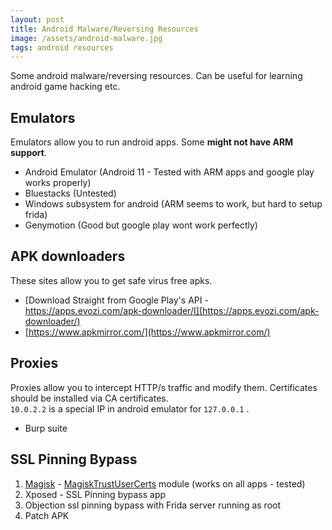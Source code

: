```yaml
---
layout: post
title: Android Malware/Reversing Resources
image: /assets/android-malware.jpg
tags: android resources
---
```


Some android malware/reversing resources. Can be useful for learning android game hacking etc.

## Emulators

Emulators allow you to run android apps. Some **might not have ARM support**.

- Android Emulator (Android 11 - Tested with ARM apps and google play works properly)
- Bluestacks (Untested)
- Windows subsystem for android (ARM seems to work, but hard to setup frida)
- Genymotion (Good but google play wont work perfectly)

## APK downloaders

These sites allow you to get safe virus free apks.

- [Download Straight from Google Play's API - https://apps.evozi.com/apk-downloader/I](https://apps.evozi.com/apk-downloader/)
- [https://www.apkmirror.com/](https://www.apkmirror.com/)

## Proxies

Proxies allow you to intercept HTTP/s traffic and modify them. Certificates should be installed via CA certificates.  
`10.0.2.2` is a special IP in android emulator for `127.0.0.1` .

- Burp suite

## SSL Pinning Bypass

1. [Magisk](https://github.com/topjohnwu/Magisk/) - [MagiskTrustUserCerts](https://github.com/NVISOsecurity/MagiskTrustUserCerts) module (works on all apps - tested)
2. Xposed - SSL Pinning bypass app
3. Objection ssl pinning bypass with Frida server running as root
4. Patch APK